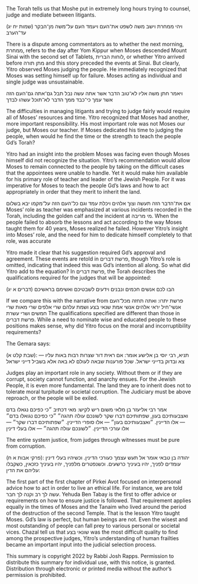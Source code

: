 The Torah tells us that Moshe put in extremely long hours trying to counsel, judge and mediate between litigants. 

(שמות יח יג)
ויהי ממחרת וישב משה לשפט את־העם ויעמד העם על־משה מן־הבקר עד־הערב

There is a dispute among commentators as to whether the next morning, ממחרת, refers to the day after Yom Kippur when Moses descended Mount Sinai with the second set of Tablets, לוחות הברית, or whether Yitro arrived before מתן תורה and this story preceded the events at Sinai. But clearly, Yitro observed Moses judging the people. He immediately recognized that Moses was setting himself up for failure. Moses acting as individual  and single judge was unsustainable.

ויאמר חתן משה אליו לא־טוב הדבר אשר אתה עשה נבל תבל גם־אתה גם־העם הזה אשר עמך כי־כבד ממך הדבר לא־תוכל עשהו לבדך

The difficulties in managing litigants and trying to judge fairly would require all of Moses’ resources and time. Yitro recognized that Moses had another, more important responsibility. His most important role was not Moses our judge, but Moses our teacher. If Moses dedicated his time to judging the people, when would he find the time or the strength to teach the people Gd’s Torah?

Yitro had an insight into the problem Moses was facing even though Moses himself did not recognize the situation. Yitro’s recommendation would allow Moses to remain connected to the people by taking on the difficult cases that the appointees were unable to handle. Yet it would make him available for his primary role of teacher and leader of the Jewish People. For it was imperative for Moses to teach the people Gd’s laws and how to act appropriately in order that they merit to inherit the land. 

אם את־הדבר הזה תעשה וצוך אלהים ויכלת עמד וגם כל־העם הזה על־מקמו יבא בשלום
Moses’ role as teacher was emphasized at various incidents recorded in the Torah, including the golden calf and the incident at מי מריבה. When the people failed to absorb the 
lessons and act according to the way Moses taught them for 40 years, Moses realized he failed. However Yitro’s insight into Moses’ role, and the need for him to dedicate himself completely to that role, was accurate

Yitro made it clear that his suggestion required Gd’s approval and agreement. These events are retold in פרשת דברים, though Yitro’s role is omitted, indicating that indeed this was Gd’s intention all along. So what did Yitro add to the equation? In פרשת דברים, the Torah describes the qualifications required for the judges that will be appointed:

(דברים א יג)
הבו לכם אנשים חכמים ונבנים וידעים לשבטיכם ואשימם בראשיכם

If we compare this with the narrative from פרשת יתרו:
ואתה תחזה מכל־העם אנשי־חיל יראי אלהים אנשי אמת שנאי בצע ושמת עלהם שרי אלפים שרי מאות שרי חמשים ושרי עשרת
The qualifications specified are different than those in פרשת דברים. While a need to nominate wise and educated people to these positions makes sense, why did Yitro focus on the moral and incorruptibility requirements? 

The Gemara says:

(שבת קלט א):
תניא, רבי יוסי בן אלישע אומר: אם ראית דור שצרות רבות באות עליו — צא ובדוק בדייני ישראל. שכל פורענות שבאה לעולם לא באה אלא בשביל דייני ישראל

Judges play an important role in any society. Without them or if they are corrupt, society cannot function, and anarchy ensues. For the Jewish People, it is even more fundamental. The land they are to inherit does not to tolerate moral turpitude or societal corruption. The Judiciary must be above reproach, or the people will be exiled. 

אמר רבי אליעזר בן מלאי משום ריש לקיש: מאי דכתיב ״כי כפיכם נגאלו בדם ואצבעותיכם בעון, שפתותיכם דברו שקר לשונכם עולה תהגה״ ״כי כפיכם נגואלו בדם״ — אלו הדיינין. ״ואצבעותיכם בעון״ — אלו סופרי הדיינין. ״שפתותיכם דברו שקר״ — אלו עורכי הדיינין. ״לשונכם עולה תהגה״ — אלו בעלי דינין

The entire system justice, from judges through witnesses must be pure from corruption. 

(פרקי אבות א ח):
יהודה בן טבאי אומר אל תעש עצמך כעורכי הדינין. וכשיהיו בעלי דינין עומדים לפניך, יהיו בעיניך כרשעים. וכשנפטרים מלפניך, יהיו בעיניך כזכאין, כשקבלו עליהם את הדין:

The first part of the first chapter of Pirkei Avot focused on interpersonal advice how to act in order to live an ethical life. For instance, we are told עשה לך רב וקנה לך חבר. Yehuda Ben Tabay is the first to offer advice or requirements on how to ensure justice is followed. That requirement applies equally in the times of Moses and the Tanaim who lived around the period of the destruction of the second Temple. That is the lesson Yitro taught Moses. Gd’s law is perfect, but human beings are not. Even the wisest and most outstanding of people can fall prey to various personal or societal vices. Chazal tell us that שונאי בצע was the most difficult quality to find among the prospective judges, Yitro’s understanding of human frailties became an important input into the judicial selection process.

This summary is copyright 2022 by Rabbi Josh Rapps. Permission to distribute this summary for individual use, with this notice, is granted. Distribution through electronic or printed media without the author’s permission is prohibited.


